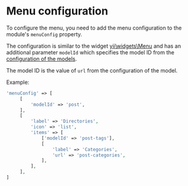 # Menu configuration

To configure the menu, you need to add the menu configuration to the module's `menuConfig` property.  

The configuration is similar to the widget [yii\widgets\Menu](http://www.yiiframework.com/doc-2.0/yii-widgets-menu.html) 
and has an additional parameter `modelId` which specifies the model ID from the [configuration of the models](01-module-models-configuration.md).

The model ID is the value of `url` from the configuration of the model.

Example:
```php
'menuConfig' => [
     [
         'modelId' => 'post',
     ],
     [
         'label' => 'Directories',
         'icon' => 'list',
         'items' => [
             ['modelId' => 'post-tags'],
             [
                 'label' => 'Categories',
                 'url' => 'post-categories',
             ],
         ],
     ],
]
```
